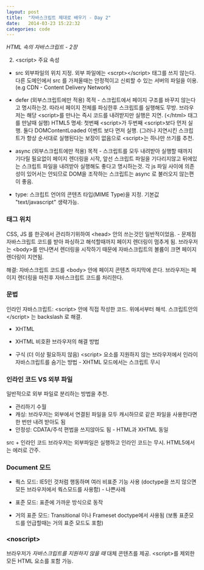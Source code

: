 ```yaml
---
layout: post
title:  "자바스크립트 제대로 배우기 - Day 2"
date:   2014-03-23 15:22:32
categories: code
---
```


*HTML 속의 자바스크립트 - 2장*

2.	\<script\> 주요 속성

+	src
	외부파일의 위치 지정. 외부 파일에는 \<scrpt\>\</script\> 태그를 쓰지 않는다.
	다른 도메인에서 src 를 가져올때는 안정적이고 신뢰할 수 있는 서버의 파일을 이용. (e.g CDN - Content Delivery Network)

+	defer (외부스크립트에만 적용)
	목적 - 스크립트에서 페이지 구조를 바꾸지 않는다고 명시하는것. 따라서 페이지 전체를 파싱한후 스크립트를 실행해도 무방.
	브라우저는 해당 \<script\>를 만나는 즉시 코드를 내려받지만 실행은 지연. (\</html\> 태그를 만날때 실행)
	HTML5 명세:  첫번째 \<script\>가 두번째 \<script\>보다 먼저 실행. 둘다 DOMContentLoaded 이벤트 보다 먼저 실행. (그러나 지연시킨 스크립트가 항상 순서대로 실행된다는 보장이 없음으로  \<script\>는 하나만 쓰기를 추천.

+	async (외부스크립트에만 적용)
	목적 - 스크립트를 모두 내려받아 실행할 때까지 기다릴 필요없이 페이지 렌더링을 시작, 앞선 스크립트 파일을 기다리지않고 뒤에있는 스크립트 파일을 내려받아 실행해도 좋다고 명시하는것. 
	각 js 파일 사이에 의존성이 있어서는 안되므로 DOM을 조작하는 스크립트는 async 로 불러오지 않는편이 좋음.

+	type: 스크립트 언어의 콘텐츠 타입(MIME Type)을 지정.
	기본값 "text/javascript" 생략가능.

###	태그 위치

CSS, JS 를 한곳에서 관리하기위하여 \<head\> 안의 쓰는것인 일반적이었음. - 문제점 자바스크립트 코드를 받아 파싱하고 해석할때까지 페이지 렌더링이 멈추게 됨. 브라우저는 \<body\>를 만나면서 렌더링을 시작하기 때문에 자바스크립트의 볼륨이 크면 페이지 렌더링이 지연됨. 

해결: 자바스크립트 코드를 \<body\> 안에 페이지 콘텐츠 마지막에 쓴다. 브라우저는 페이지 렌더링을 마친후 자바스크립트 코드를 처리한다.

###	문법

인라인 자바스크립트:
\<script\> 안에 직접 작성한 코드. 위에서부터 해석. 스크립트안의 \</script\> 는 backslash 로 해결.

+	XHTML
	<script type="text/javascript">
		<![CDATA[
			alert("Hello World");
		]]>
	</script>

+	XHTML 비호환 브라우저의 해결 방법
	<script type="text/javascript">
		//<![CDATA[
			alert("Hello World");
		//]]>
	</script>

+	구식 (더 이상 필요하지 않음)
\<script\> 요소를 지원하지 않는 브라우저에서 인라이 자바스크립트를 숨기는 방법 - XHTML 모드에서는 스크립트 무시
	<script><!--
		alert("Hello World");
	//--></script>

### 인라인 코드 VS 외부 파일

일반적으로 외부 파일로 분리하는 방법을 추천.
-	관리하기 수월
-	캐싱: 브라우저는 외부에서 연결된 파일을 모두 캐시하므로 같은 파일을 사용한다면 한 번만 내려 받아도 됨
-	안정성:  CDATA/주석 편법을 쓰지않아도 됨 - HTML과 XHTML 동일

src + 인라인 코드
브라우저는 외부파일은 실행하고 인라인 코드는 무시. HTML5에서는 에러로 간주.

### Document 모드

+	쿽스 모드: IE5인 것처럼 행동하며 여러 비표준 기능 사용 (doctype을 쓰지 않으면 모든 브라우저에서 쿽스모드를 사용함) - 나쁜사례

+	표준 모드: 표준에 가까운 방식으로 동작

<!--	HTML 4.01 Strict	-->
<!DOCTYPE HTML PUBLIC "-//W3C//DTD HTML 4.01//EN" "http://www.w3.org/TR/html4/strict.dtd">

<!-- XHTML 1.0 Strict -->
<!DOCTYPE HTML PUBLIC "-//W3C//DTD XHTML 1.0 Strict//EN" "http://www.w3.org/TR/xhtml1/xhtml1-strict.dtd">

<!-- HTML5 -->
<!DOCTYPE html>

+	거의 표준 모드: Transitional 이나 Frameset doctype에서 사용됨 (보통 표준모드를 언급할때는 거의 표준 모드도 포함)

<!-- HTML 4.01 Transitional -->
<!DOCTYPE HTML PUBLIC "-//W3C//DTD HTML 4.01 Transitional//EN" "http://www.w3.org/TR/html4/loose.dtd">

<!-- HTML 4.01 Frameset -->
<!DOCTYPE HTML PUBLIC "-//W3C//DTD HTML 4.01 Frameset//EN"
"http://www.w3.org/TR/html4/frameset.dtd">

<!-- XHTML 1.0 Transitional -->
<!DOCTYPE html PUBLIC "-//W3C//DTD XHTML 1.0 Transitional//EN" "http://www.w3.org/TR/xhtml1/DTD/xhtml1-transitional.dtd">

<!-- XHTML 1.0 Frameset -->
<!DOCTYPE html PUBLIC "-//W3C//DTD XHTML 1.0 Frameset//EN" "http://www.w3.org/TR/xhtml1/DTD/xhtml1-frameset.dtd">

###	\<noscript\>

브라우저가 *자바스크립트를 지원하지 않을 때* 대체 콘텐츠를 제공.
\<script\>를 제외한 모든 HTML 요소를 포함 가능.